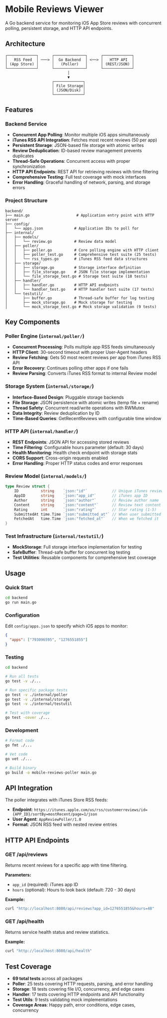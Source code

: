 # Mobile Reviews Viewer

A Go backend service for monitoring iOS App Store reviews with concurrent polling, persistent storage, and HTTP API endpoints.

## Architecture
```
┌─────────────┐      ┌──────────────┐      ┌─────────────┐
│   RSS Feed  │ ───> │  Go Backend  │ <──> │   HTTP API  │
│ (App Store) │      │   (Poller)   │      │ (REST/JSON) │
└─────────────┘      └──────────────┘      └─────────────┘
                            │
                            ▼
                     ┌─────────────┐
                     │ File Storage│
                     │ (JSON/Disk) │
                     └─────────────┘
```

## Features

### Backend Service
- **Concurrent App Polling**: Monitor multiple iOS apps simultaneously
- **iTunes RSS API Integration**: Fetches most recent reviews (50 per app)
- **Persistent Storage**: JSON-based file storage with atomic writes
- **Review Deduplication**: ID-based review management prevents duplicates
- **Thread-Safe Operations**: Concurrent access with proper synchronization
- **HTTP API Endpoints**: REST API for retrieving reviews with time filtering
- **Comprehensive Testing**: Full test coverage with mock interfaces
- **Error Handling**: Graceful handling of network, parsing, and storage errors

### Project Structure
```
backend/
├── main.go                     # Application entry point with HTTP server
├── config/
│   └── apps.json              # Application IDs to poll for
├── internal/
│   ├── models/
│   │   └── review.go          # Review data model
│   ├── poller/
│   │   ├── poller.go          # Core polling engine with HTTP client
│   │   ├── poller_test.go     # Comprehensive test suite (25 tests)
│   │   └── rss_types.go       # iTunes RSS feed data structures
│   ├── storage/
│   │   ├── storage.go         # Storage interface definition
│   │   ├── file_storage.go    # JSON file storage implementation
│   │   └── file_storage_test.go # Storage test suite (18 tests)
│   ├── handler/
│   │   ├── handler.go         # HTTP API endpoints
│   │   └── handler_test.go    # HTTP handler test suite (17 tests)
│   └── testutil/
│       ├── buffer.go          # Thread-safe buffer for log testing
│       ├── mock_storage.go    # Mock storage for testing
│       └── mock_storage_test.go # Mock storage validation (9 tests)
```

## Key Components

### Poller Engine (`internal/poller/`)
- **Concurrent Processing**: Polls multiple app RSS feeds simultaneously
- **HTTP Client**: 30-second timeout with proper User-Agent headers
- **Review Fetching**: Gets 50 most recent reviews per app from iTunes RSS API
- **Error Recovery**: Continues polling other apps if one fails
- **Review Parsing**: Converts iTunes RSS format to internal Review model

### Storage System (`internal/storage/`)
- **Interface-Based Design**: Pluggable storage backends
- **File Storage**: JSON persistence with atomic writes (temp file + rename)
- **Thread Safety**: Concurrent read/write operations with RWMutex
- **Data Integrity**: Review deduplication by ID
- **Time-Based Queries**: GetRecentReviews with configurable time window

### HTTP API (`internal/handler/`)
- **REST Endpoints**: JSON API for accessing stored reviews
- **Time Filtering**: Configurable hours parameter (default: 30 days)
- **Health Monitoring**: Health check endpoint with storage stats
- **CORS Support**: Cross-origin requests enabled
- **Error Handling**: Proper HTTP status codes and error responses

### Review Model (`internal/models/`)
```go
type Review struct {
    ID          string    `json:"id"`           // Unique iTunes review ID
    AppID       string    `json:"app_id"`       // iTunes app ID
    Author      string    `json:"author"`       // Review author name
    Content     string    `json:"content"`      // Review text content
    Rating      int       `json:"rating"`       // Star rating (1-5)
    SubmittedAt time.Time `json:"submitted_at"` // When user submitted
    FetchedAt   time.Time `json:"fetched_at"`   // When we fetched it
}
```

### Test Infrastructure (`internal/testutil/`)
- **MockStorage**: Full storage interface implementation for testing
- **SafeBuffer**: Thread-safe buffer for concurrent log testing
- **Test Utilities**: Reusable components for comprehensive test coverage

## Usage

### Quick Start
```bash
cd backend
go run main.go
```

### Configuration
Edit `config/apps.json` to specify which iOS apps to monitor:
```json
{
  "apps": ["793096595", "1276551855"]
}
```

### Testing
```bash
cd backend

# Run all tests
go test -v ./...

# Run specific package tests
go test -v ./internal/poller
go test -v ./internal/storage
go test -v ./internal/testutil

# Test with coverage
go test -cover ./...
```

### Development
```bash
# Format code
go fmt ./...

# Vet code
go vet ./...

# Build binary
go build -o mobile-reviews-poller main.go
```

## API Integration

The poller integrates with iTunes Store RSS feeds:
- **Endpoint**: `https://itunes.apple.com/us/rss/customerreviews/id={APP_ID}/sortBy=mostRecent/page=1/json`
- **User Agent**: `AppReviewPoller/1.0`
- **Format**: JSON RSS feed with nested review entries

## HTTP API Endpoints

### GET /api/reviews
Returns recent reviews for a specific app with time filtering.

**Parameters:**
- `app_id` (required): iTunes app ID
- `hours` (optional): Hours to look back (default: 720 - 30 days)

**Example:**
```bash
curl "http://localhost:8080/api/reviews?app_id=1276551855&hours=48"
```

### GET /api/health
Returns service health status and review statistics.

**Example:**
```bash
curl "http://localhost:8080/api/health"
```

## Test Coverage

- **69 total tests** across all packages
- **Poller**: 25 tests covering HTTP requests, parsing, and error handling
- **Storage**: 18 tests covering file I/O, concurrency, and edge cases
- **Handler**: 17 tests covering HTTP endpoints and API functionality
- **Test Utils**: 9 tests validating mock implementations
- **Coverage Areas**: Happy path, error conditions, edge cases, concurrency